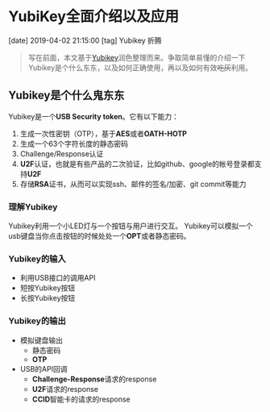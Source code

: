 # YubiKey全面介绍以及应用
[date] 2019-04-02 21:15:00
[tag] Yubikey 折腾

> 写在前面，本文基于[Yubikey](https://wiki.archlinux.org/index.php/YubiKey)润色整理而来。争取简单易懂的介绍一下Yubikey是个什么东东，以及如何正确使用，再以及如何有效~~吃灰~~利用。

## Yubikey是个什么鬼东东
Yubikey是一个**USB Security token**。它有以下能力：
1. 生成一次性密钥（OTP），基于**AES**或者**OATH-HOTP**
2. 生成一个63个字符长度的静态密码
3. Challenge/Response认证
4. **U2F**认证，也就是有些产品的二次验证，比如github、google的帐号登录都支持**U2F**
5. 存储**RSA**证书，从而可以实现ssh、邮件的签名/加密、git commit等能力

### 理解Yubikey
Yubikey利用一个小LED灯与一个按钮与用户进行交互。
Yubikey可以模拟一个usb键盘当你点击按钮的时候处处一个**OPT**或者静态密码。

### Yubikey的输入
* 利用USB接口的调用API
* 短按Yubikey按钮
* 长按Yubikey按钮

### Yubikey的输出
* 模拟键盘输出
  * 静态密码
  * **OTP**
* USB的API回调
  * **Challenge-Response**请求的response
  * **U2F**请求的response
  * **CCID**智能卡的请求的response
